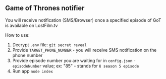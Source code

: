 ## **Game of Thrones notifier**

You will receive notification (SMS/Browser) once a specified episode of GoT is available on LostFilm.tv

How to use:
1. Decrypt `.env` file: `git secret reveal`
2. Provide `TARGET_PHONE_NUMBER` - you will receive SMS notification on the phone number
3. Provide episode number you are waiting for in `config.json` - `episodeNumber` value; ex: "85" - stands for `8 season 5 episode`
4. Run app `node index`
